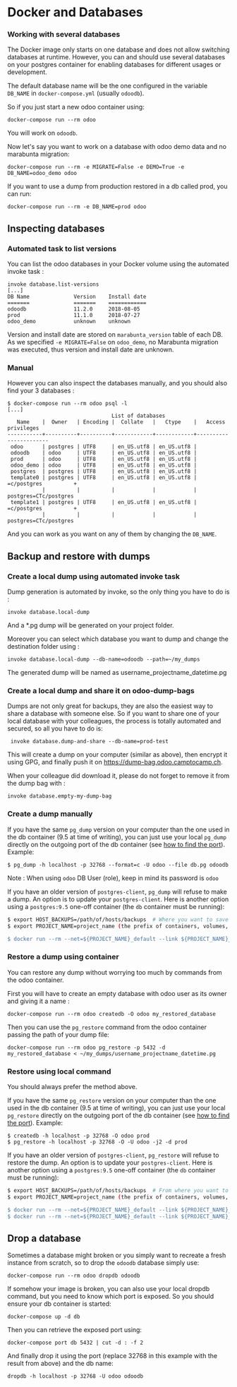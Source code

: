 # Docker and Databases

### Working with several databases

The Docker image only starts on one database and does not allow switching
databases at runtime. However, you can and should use several databases on your
postgres container for enabling databases for different usages or development.

The default database name will be the one configured in the variable `DB_NAME`
in `docker-compose.yml` (usually `odoodb`).

So if you just start a new odoo container using:

```
docker-compose run --rm odoo
```

You will work on `odoodb`.

Now let's say you want to work on a database with odoo demo data and no marabunta migration:

```
docker-compose run --rm -e MIGRATE=False -e DEMO=True -e DB_NAME=odoo_demo odoo
```

If you want to use a dump from production restored in a db called prod, you can run:

```
docker-compose run --rm -e DB_NAME=prod odoo
```

## Inspecting databases

### Automated task to list versions

You can list the odoo databases in your Docker volume using the automated
invoke task :

```
invoke database.list-versions
[...]
DB Name              Version    Install date
=======              =======    ============
odoodb               11.2.0     2018-08-05
prod                 11.1.0     2018-07-27
odoo_demo            unknown    unknown
```

Version and install date are stored on `marabunta_version` table of each DB.
As we specified `-e MIGRATE=False` on `odoo_demo`, no Marabunta migration was
executed, thus version and install date are unknown.


### Manual

However you can also inspect the databases manually, and you should also find
your 3 databases :

```
$ docker-compose run --rm odoo psql -l
[...]
                                 List of databases
   Name    |  Owner   | Encoding |  Collate   |   Ctype    |   Access privileges
-----------+----------+----------+------------+------------+-----------------------
 odoo      | postgres | UTF8     | en_US.utf8 | en_US.utf8 |
 odoodb    | odoo     | UTF8     | en_US.utf8 | en_US.utf8 |
 prod      | odoo     | UTF8     | en_US.utf8 | en_US.utf8 |
 odoo_demo | odoo     | UTF8     | en_US.utf8 | en_US.utf8 |
 postgres  | postgres | UTF8     | en_US.utf8 | en_US.utf8 |
 template0 | postgres | UTF8     | en_US.utf8 | en_US.utf8 | =c/postgres          +
           |          |          |            |            | postgres=CTc/postgres
 template1 | postgres | UTF8     | en_US.utf8 | en_US.utf8 | =c/postgres          +
           |          |          |            |            | postgres=CTc/postgres
```

And you can work as you want on any of them by changing the `DB_NAME`.


## Backup and restore with dumps

### Create a local dump using automated invoke task

Dump generation is automated by invoke, so the only thing you
have to do is :

```
invoke database.local-dump
```

And a *.pg dump will be generated on your project folder.

Moreover you can select which database you want to dump and change the
destination folder using :

```
invoke database.local-dump --db-name=odoodb --path=~/my_dumps
```

The generated dump will be named as username_projectname_datetime.pg

### Create a local dump and share it on odoo-dump-bags

Dumps are not only great for backups, they are also the easiest way to share a
database with someone else. So if you want to share one of your local database
with your colleagues, the process is totally automated and secured, so all you
have to do is:

```
 invoke database.dump-and-share --db-name=prod-test
```

This will create a dump on your computer (similar as above), then encrypt it
using GPG, and finally push it on https://dump-bag.odoo.camptocamp.ch.

When your colleague did download it, please do not forget to remove it from the
dump bag with :

```
invoke database.empty-my-dump-bag
```

### Create a dump manually

If you have the same `pg_dump` version on your computer than the one used in the
db container (9.5 at time of writing), you can just use your local `pg_dump`
directly on the outgoing port of the db container (see [how to find the
port](how-to-connect-to-docker-psql.md)). Example:

```
$ pg_dump -h localhost -p 32768 --format=c -U odoo --file db.pg odoodb
```

Note : When using `odoo` DB User (role), keep in mind its password is `odoo`

If you have an older version of `postgres-client`, `pg_dump` will refuse to
make a dump. An option is to update your `postgres-client`.  Here is another option using a  `postgres:9.5` one-off container (the `db` container
must be running):

```bash
$ export HOST_BACKUPS=/path/of/hosts/backups  # Where you want to save the backups
$ export PROJECT_NAME=project_name (the prefix of containers, volumes, networks, usually the root folder's name)

$ docker run --rm --net=${PROJECT_NAME}_default --link ${PROJECT_NAME}_db_1:db -e PGPASSWORD=odoo -v $HOST_BACKUPS:/backup postgres:9.5 pg_dump -Uodoo --file /backup/db.pg --format=c odoodb -h db
```

### Restore a dump using container

You can restore any dump without worrying too much by commands from the odoo
container.

First you will have to create an empty database with odoo user as its owner and
giving it a name :
```
docker-compose run --rm odoo createdb -O odoo my_restored_database
```

Then you can use the `pg_restore` command from the odoo container passing the
path of your dump file:
```
docker-compose run --rm odoo pg_restore -p 5432 -d my_restored_database < ~/my_dumps/username_projectname_datetime.pg
```


### Restore using local command

You should always prefer the method above.

If you have the same `pg_restore` version on your computer than the one used in the
db container (9.5 at time of writing), you can just use your local `pg_restore`
directly on the outgoing port of the db container (see [how to find the
port](how-to-connect-to-docker-psql.md)). Example:

```
$ createdb -h localhost -p 32768 -O odoo prod
$ pg_restore -h localhost -p 32768 -O -U odoo -j2 -d prod
```

If you have an older version of `postgres-client`, `pg_restore` will refuse to
restore the dump. An option is to update your `postgres-client`.  Here is another option using a  `postgres:9.5` one-off container (the `db` container
must be running):

```bash
$ export HOST_BACKUPS=/path/of/hosts/backups  # From where you want to restore the backup
$ export PROJECT_NAME=project_name (the prefix of containers, volumes, networks, usually the root folder's name)

$ docker run --rm --net=${PROJECT_NAME}_default --link ${PROJECT_NAME}_db_1:db -e PGPASSWORD=odoo  postgres:9.5 createdb -h db -O odoo prod
$ docker run --rm --net=${PROJECT_NAME}_default --link ${PROJECT_NAME}_db_1:db -e PGPASSWORD=odoo -v $HOST_BACKUPS:/backup postgres:9.5 pg_restore -h db -O -U odoo --file /backup/db.pg -j2 -d prod
```

## Drop a database

Sometimes a database might broken or you simply want to recreate a fresh instance
from scratch, so to drop the `odoodb` database simply use:

```
docker-compose run --rm odoo dropdb odoodb
```

If somehow your image is broken, you can also use your local dropdb command,
but you need to know which port is exposed. So you should ensure your db
container is started:

```
docker-compose up -d db
```

Then you can retrieve the exposed port using:

```
docker-compose port db 5432 | cut -d : -f 2
```

And finally drop it using the port (replace 32768 in this example with the
result from above) and the db name:

```
dropdb -h localhost -p 32768 -U odoo odoodb
```
